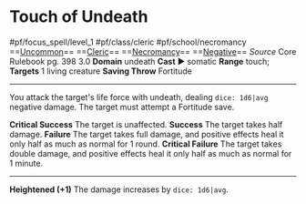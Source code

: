 # Touch of Undeath
#pf/focus_spell/level_1 #pf/class/cleric #pf/school/necromancy 
==[Uncommon](../../../Traits/Uncommon.md)== ==[Cleric](../../../Traits/Cleric.md)== ==[Necromancy](../../../Traits/Necromancy.md)== ==[Negative](../../../Traits/Negative.md)==
*Source* Core Rulebook pg. 398 3.0
**Domain** undeath
**Cast** ► somatic
**Range** touch; **Targets** 1 living creature
**Saving Throw** Fortitude

---
You attack the target's life force with undeath, dealing `dice: 1d6|avg` negative damage. The target must attempt a Fortitude save.

**Critical Success** The target is unaffected.
**Success** The target takes half damage.
**Failure** The target takes full damage, and positive effects heal it only half as much as normal for 1 round.
**Critical Failure** The target takes double damage, and positive effects heal it only half as much as normal for 1 minute.

<hr>

**Heightened (+1)** The damage increases by `dice: 1d6|avg`.